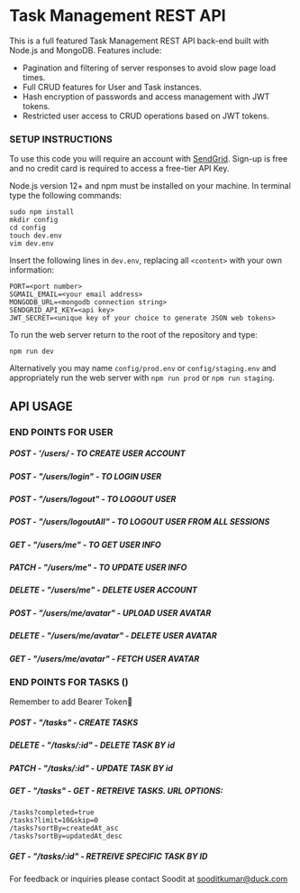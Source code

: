 # Task Management REST API

This is a full featured Task Management REST API back-end built with Node.js and MongoDB. Features include:

- Pagination and filtering of server responses to avoid slow page load times.
- Full CRUD features for User and Task instances.
- Hash encryption of passwords and access management with JWT tokens.
- Restricted user access to CRUD operations based on JWT tokens.

### SETUP INSTRUCTIONS

To use this code you will require an account with [SendGrid](https://signup.sendgrid.com/). Sign-up is free and no credit card is required to access a free-tier API Key.

Node.js version 12+ and npm must be installed on your machine. In terminal type the following commands:

```
sudo npm install
mkdir config
cd config
touch dev.env
vim dev.env
```

Insert the following lines in `dev.env`, replacing all `<content>` with your own information:

```
PORT=<port number>
SGMAIL_EMAIL=<your email address>
MONGODB_URL=<mongodb connection string>
SENDGRID_API_KEY=<api key>
JWT_SECRET=<unique key of your choice to generate JSON web tokens>
```

To run the web server return to the root of the repository and type:

```
npm run dev
```

Alternatively you may name `config/prod.env` or `config/staging.env` and appropriately run the web server with `npm run prod` or `npm run staging`.

## API USAGE

### END POINTS FOR USER

##### POST - '/users/ - TO CREATE USER ACCOUNT

##### POST - "/users/login" - TO LOGIN USER

##### POST - "/users/logout" - TO LOGOUT USER

##### POST - "/users/logoutAll" - TO LOGOUT USER FROM ALL SESSIONS

##### GET - "/users/me" - TO GET USER INFO

##### PATCH - "/users/me" - TO UPDATE USER INFO

##### DELETE - "/users/me" - DELETE USER ACCOUNT

##### POST - "/users/me/avatar" - UPLOAD USER AVATAR

##### DELETE - "/users/me/avatar" - DELETE USER AVATAR

##### GET - "/users/me/avatar" - FETCH USER AVATAR

### END POINTS FOR TASKS ()

Remember to add Bearer Token🐼

##### POST - "/tasks" - CREATE TASKS

##### DELETE - "/tasks/:id" - DELETE TASK BY id

##### PATCH - "/tasks/:id" - UPDATE TASK BY id

##### GET - "/tasks" - GET - RETREIVE TASKS. URL OPTIONS:

    /tasks?completed=true
    /tasks?limit=10&skip=0
    /tasks?sortBy=createdAt_asc
    /tasks?sortBy=updatedAt_desc

##### GET - "/tasks/:id" - RETREIVE SPECIFIC TASK BY ID

For feedback or inquiries please contact Soodit at sooditkumar@duck.com

